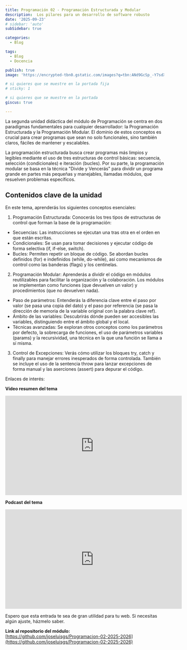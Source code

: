 ```yaml
---
title: Programación 02 - Programación Estructurada y Modular
description:  Los pilares para un desarrollo de software robusto
date: '2025-09-23'
# sidebar: 'auto'
subSidebar: true

categories:
  - Blog

tags:
  - Blog
  - Docencia

publish: true
image: 'https://encrypted-tbn0.gstatic.com/images?q=tbn:ANd9GcSp_-Y7sdX-XyYQ9HUsAqExFaQ3qdLdRApItw&s'

# si quieres que se muestre en la portada fija
# sticky: 1

# si quieres que se muestre en la portada
giscus: true 

---
```

La segunda unidad didáctica del módulo de Programación se centra en dos paradigmas fundamentales para cualquier desarrollador: la Programación Estructurada y la Programación Modular. El dominio de estos conceptos es crucial para crear programas que sean no solo funcionales, sino también claros, fáciles de mantener y escalables.

<!-- more -->

La programación estructurada busca crear programas más limpios y legibles mediante el uso de tres estructuras de control básicas: secuencia, selección (condicionales) e iteración (bucles). Por su parte, la programación modular se basa en la técnica "Divide y Vencerás" para dividir un programa grande en partes más pequeñas y manejables, llamadas módulos, que resuelven problemas específicos.

## Contenidos clave de la unidad
En este tema, aprenderás los siguientes conceptos esenciales:

1. Programación Estructurada: Conocerás los tres tipos de estructuras de control que forman la base de la programación:
- Secuencias: Las instrucciones se ejecutan una tras otra en el orden en que están escritas.
- Condicionales: Se usan para tomar decisiones y ejecutar código de forma selectiva (if, if-else, switch).
- Bucles: Permiten repetir un bloque de código. Se abordan bucles definidos (for) e indefinidos (while, do-while), así como mecanismos de control como las banderas (flags) y los centinelas.

2. Programación Modular: Aprenderás a dividir el código en módulos reutilizables para facilitar la organización y la colaboración. Los módulos se implementan como funciones (que devuelven un valor) y procedimientos (que no devuelven nada).

- Paso de parámetros: Entenderás la diferencia clave entre el paso por valor (se pasa una copia del dato) y el paso por referencia (se pasa la dirección de memoria de la variable original con la palabra clave ref).
- Ámbito de las variables: Descubrirás dónde pueden ser accesibles las variables, distinguiendo entre el ámbito global y el local.
- Técnicas avanzadas: Se exploran otros conceptos como los parámetros por defecto, la sobrecarga de funciones, el uso de parámetros variables (params) y la recursividad, una técnica en la que una función se llama a sí misma.

3. Control de Excepciones: Verás cómo utilizar los bloques try, catch y finally para manejar errores inesperados de forma controlada. También se incluye el uso de la sentencia throw para lanzar excepciones de forma manual y las aserciones (assert) para depurar el código.

Enlaces de interés:

**Vídeo resumen del tema**

<p style="text-align:center;">
<iframe width="560" height="315" src="https://www.youtube.com/embed/EHGiJiN9kEY" frameborder="0" allowfullscreen></iframe>
</p>

**Podcast del tema**

<p style="text-align:center;">
<iframe width="560" height="315" src="https://www.youtube.com/embed/oO7GtR0G1AQ" frameborder="0" allowfullscreen></iframe>
</p>


Espero que esta entrada te sea de gran utilidad para tu web. Si necesitas algún ajuste, házmelo saber.


**Link al repositorio del módulo:** [https://github.com/joseluisgs/Programacion-02-2025-2026](https://github.com/joseluisgs/Programacion-02-2025-2026)


